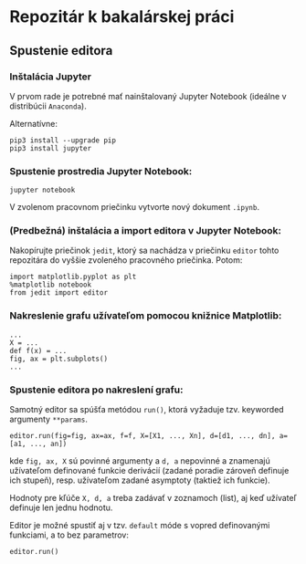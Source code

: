 # Repozitár k bakalárskej práci

## Spustenie editora

### Inštalácia Jupyter

V prvom rade je potrebné mať nainštalovaný Jupyter Notebook (ideálne v distribúcii `Anaconda`).

Alternatívne:

```
pip3 install --upgrade pip
pip3 install jupyter
```

### Spustenie prostredia Jupyter Notebook:

```
jupyter notebook
```

V zvolenom pracovnom priečinku vytvorte nový dokument `.ipynb`.

### (Predbežná) inštalácia a import editora v Jupyter Notebook:

Nakopírujte priečinok `jedit`, ktorý sa nachádza v priečinku `editor` tohto repozitára do vyššie zvoleného pracovného priečinka. Potom:

```
import matplotlib.pyplot as plt
%matplotlib notebook
from jedit import editor
```

### Nakreslenie grafu užívateľom pomocou knižnice Matplotlib:

```
...
X = ...
def f(x) = ...
fig, ax = plt.subplots()
...
```

### Spustenie editora po nakreslení grafu:

Samotný editor sa spúšťa metódou ```run()```, ktorá vyžaduje tzv. keyworded argumenty ```**params```.

```
editor.run(fig=fig, ax=ax, f=f, X=[X1, ..., Xn], d=[d1, ..., dn], a=[a1, ..., an]) 
```
kde ```fig, ax, X``` sú povinné argumenty a ```d, a``` nepovinné a znamenajú užívateľom definované funkcie derivácií (zadané poradie zároveň definuje ich stupeň), resp. užívateľom zadané asymptoty (taktiež ich funkcie).

Hodnoty pre kľúče ```X, d, a``` treba zadávať v zoznamoch (list), aj keď užívateľ definuje len jednu hodnotu.

Editor je možné spustiť aj v tzv. ```default``` móde s vopred definovanými funkciami, a to bez parametrov:
```
editor.run() 
```
